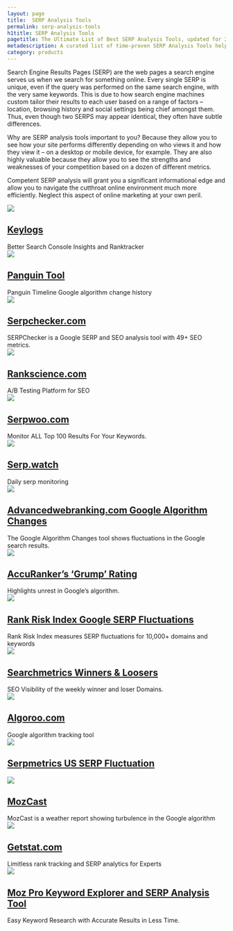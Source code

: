 ```yaml
---
layout: page
title:  SERP Analysis Tools
permalink: serp-analysis-tools
h1title: SERP Analysis Tools
pagetitle: The Ultimate List of Best SERP Analysis Tools, updated for 2019.   
metadescription: A curated list of time-proven SERP Analysis Tools helps with the process of analyzing search engine results page for a particular keyword or niche.
category: products
---
```

Search Engine Results Pages (SERP) are the web pages a search engine serves us when we search for something online. Every single SERP is unique, even if the query was performed on the same search engine, with the very same keywords. This is due to how search engine machines custom tailor their results to each user based on a range of factors – location, browsing history and social settings being chief amongst them. Thus, even though two SERPS may appear identical, they often have subtle differences.

Why are SERP analysis tools important to you? Because they allow you to see how your site performs differently depending on who views it and how they view it – on a desktop or mobile device, for example. They are also highly valuable because they allow you to see the strengths and weaknesses of your competition based on a dozen of different metrics.

Competent SERP analysis will grant you a significant informational edge and allow you to navigate the cutthroat online environment much more efficiently. Neglect this aspect of online marketing at your own peril.

<article class="resource">
<div class="resource__thumb"><img  src="/wp-content/uploads/2018/02/Keylogs_%E2%80%93_Better_Search_Console_Insights-200x200.png"  /></div>
<div class="resource__info">
<h2 class="h2 category-title"><a href="https://keylogs.io/?ref=curatedseotools.com" target="_blank class=">Keylogs</a></h2>
Better Search Console Insights and Ranktracker

</div>
</article><article class="resource">
<div class="resource__thumb"><img  src="/wp-content/uploads/2018/01/Panguin_SEO_Tool_-_Google_Algorithm_Update___Penalty_Checker-200x200.jpg"  /></div>
<div class="resource__info">
<h2 class="h2 category-title"><a href="https://barracuda.digital/panguin-seo-tool/?ref=curatedseotools.com" target="_blank class=">Panguin Tool</a></h2>
Panguin Timeline Google algorithm change history

</div>
</article><article class="resource">
<div class="resource__thumb"><img  src="/wp-content/uploads/2017/03/serpchecker-big-200x200.png"  /></div>
<div class="resource__info">
<h2 class="h2 category-title"><a href="https://serpchecker.com/?ref=curatedseotools.com" target="_blank class=">Serpchecker.com</a></h2>
SERPChecker is a Google SERP and SEO analysis tool with 49+ SEO metrics.

</div>
</article><article class="resource">
<div class="resource__thumb"><img  src="/wp-content/uploads/2017/01/rankscience-com-200x200.png"  /></div>
<div class="resource__info">
<h2 class="h2 category-title"><a href="https://www.rankscience.com/?ref=curatedseotools.com" target="_blank class=">Rankscience.com</a></h2>
A/B Testing Platform for SEO

</div>
</article><article class="resource">
<div class="resource__thumb"><img  src="/wp-content/uploads/2016/12/logo-jun-2016-mobile-200x200.png"  /></div>
<div class="resource__info">
<h2 class="h2 category-title"><a href="https://www.serpwoo.com/?ref=curatedseotools.com" target="_blank class=">Serpwoo.com</a></h2>
Monitor ALL Top 100 Results For Your Keywords.

</div>
</article><article class="resource">
<div class="resource__thumb"><img  src="/wp-content/uploads/2016/12/serp-watch-200x200.png"  /></div>
<div class="resource__info">
<h2 class="h2 category-title"><a href="http://serp.watch/?ref=curatedseotools.com" target="_blank class=">Serp.watch</a></h2>
Daily serp monitoring

</div>
</article><article class="resource">
<div class="resource__thumb"><img  src="/wp-content/uploads/2016/12/advancedwebranking-com-google-algorithm-changes-200x200.png"  /></div>
<div class="resource__info">
<h2 class="h2 category-title"><a href="https://www.advancedwebranking.com/cloud/google-algorithm-changes/?ref=curatedseotools.com" target="_blank class=">Advancedwebranking.com Google Algorithm Changes</a></h2>
The Google Algorithm Changes tool shows fluctuations in the Google search results.

</div>
</article><article class="resource">
<div class="resource__thumb"><img  src="/wp-content/uploads/2016/12/accurankers-grump-rating-200x200.png"  /></div>
<div class="resource__info">
<h2 class="h2 category-title"><a href="https://www.accuranker.com/grump/?ref=curatedseotools.com" target="_blank class=">AccuRanker’s ‘Grump’ Rating</a></h2>
Highlights unrest in Google’s algorithm.

</div>
</article><article class="resource">
<div class="resource__thumb"><img  src="/wp-content/uploads/2016/12/rank-risk-index-google-serp-fluctuations-200x200.jpg"  /></div>
<div class="resource__info">
<h2 class="h2 category-title"><a href="https://www.rankranger.com/rank-risk-index?ref=curatedseotools.com" target="_blank class=">Rank Risk Index Google SERP Fluctuations</a></h2>
Rank Risk Index measures SERP fluctuations for 10,000+ domains and keywords

</div>
</article><article class="resource">
<div class="resource__thumb"><img  src="/wp-content/uploads/2016/12/searchmetrics-winners-loosers-200x200.jpg"  /></div>
<div class="resource__info">
<h2 class="h2 category-title"><a href="http://suite.searchmetrics.com/en/research?ref=curatedseotools.com" target="_blank class=">Searchmetrics Winners &amp; Loosers</a></h2>
SEO Visibility of the weekly winner and loser Domains.

</div>
</article><article class="resource">
<div class="resource__thumb"><img  src="/wp-content/uploads/2016/12/algoroo-com-200x200.png"  /></div>
<div class="resource__info">
<h2 class="h2 category-title"><a href="https://algoroo.com/?ref=curatedseotools.com" target="_blank class=">Algoroo.com</a></h2>
Google algorithm tracking tool

</div>
</article><article class="resource">
<div class="resource__thumb"><img  src="/wp-content/uploads/2016/12/serpmetrics-us-serp-fluctuation-200x200.png"  /></div>
<div class="resource__info">
<h2 class="h2 category-title"><a href="http://serpmetrics.com/flux/?ref=curatedseotools.com" target="_blank class=">Serpmetrics US SERP Fluctuation</a></h2>
</div>
</article><article class="resource">
<div class="resource__thumb"><img  src="/wp-content/uploads/2016/12/mozcast-200x200.png" sizes="(max-width: 200px) 100vw, 200px" srcset="https://curatedseotools.com/wp-content/uploads/2016/12/mozcast-200x200.png 200w, https://curatedseotools.com/wp-content/uploads/2016/12/mozcast-90x90.png 90w, https://curatedseotools.com/wp-content/uploads/2016/12/mozcast.png 320w"  /></div>
<div class="resource__info">
<h2 class="h2 category-title"><a href="http://mozcast.com/?ref=curatedseotools.com" target="_blank class=">MozCast</a></h2>
MozCast is a weather report showing turbulence in the Google algorithm

</div>
</article><article class="resource">
<div class="resource__thumb"><img  src="/wp-content/uploads/2016/12/getstat-com-200x200.jpg"  /></div>
<div class="resource__info">
<h2 class="h2 category-title"><a href="https://getstat.com/?ref=curatedseotools.com" target="_blank class=">Getstat.com</a></h2>
Limitless rank tracking and SERP analytics for Experts

</div>
</article><article class="resource">
<div class="resource__thumb"><img  src="/wp-content/uploads/2016/12/moz-pro-keyword-explorer-and-serp-analysis-tool-200x200.png"  /></div>
<div class="resource__info">
<h2 class="h2 category-title"><a href="https://moz.com/tools/keyword-difficulty?ref=curatedseotools.com" target="_blank class=">Moz Pro Keyword Explorer and SERP Analysis Tool</a></h2>
Easy Keyword Research with Accurate Results in Less Time.

</div>
</article>
